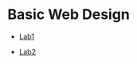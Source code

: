 <h1>Basic Web Design</h1>

<ul>
    <li><a href="lab1/index.html" target="_blank">Lab1</a></li>
</ul>

<ul>
    <li><a href="lab2/index.html" target="_blank">Lab2</a></li>
</ul>
